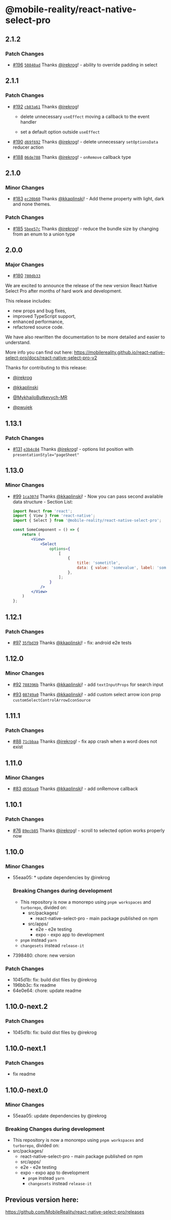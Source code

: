 # @mobile-reality/react-native-select-pro

## 2.1.2

### Patch Changes

-   [#196](https://github.com/MobileReality/react-native-select-pro/pull/196) [`50840ad`](https://github.com/MobileReality/react-native-select-pro/commit/50840ad7cacdc3cf0c2884e68d90f12f625f9857) Thanks [@irekrog](https://github.com/irekrog)! - ability to override padding in select

## 2.1.1

### Patch Changes

-   [#192](https://github.com/MobileReality/react-native-select-pro/pull/192) [`cb83a61`](https://github.com/MobileReality/react-native-select-pro/commit/cb83a615918a0df7ce1faa3c6bf9a8f567a515c3) Thanks [@irekrog](https://github.com/irekrog)!

    -   delete unnecessary `useEffect` moving a callback to the event handler

    -   set a default option outside `useEffect`

-   [#190](https://github.com/MobileReality/react-native-select-pro/pull/190) [`d69f692`](https://github.com/MobileReality/react-native-select-pro/commit/d69f69224382e89c855796687264b7e9402a904c) Thanks [@irekrog](https://github.com/irekrog)! - delete unnecessary `setOptionsData` reducer action

-   [#188](https://github.com/MobileReality/react-native-select-pro/pull/188) [`06de788`](https://github.com/MobileReality/react-native-select-pro/commit/06de7880726c7bb90cafed42e09573bffc505391) Thanks [@irekrog](https://github.com/irekrog)! - `onRemove` callback type

## 2.1.0

### Minor Changes

-   [#183](https://github.com/MobileReality/react-native-select-pro/pull/183) [`ec20b60`](https://github.com/MobileReality/react-native-select-pro/commit/ec20b60c3a5c0358a9ad3c06a92925882c5572da) Thanks [@kkaplinski](https://github.com/kkaplinski)! - Add theme property with light, dark and none themes.

### Patch Changes

-   [#185](https://github.com/MobileReality/react-native-select-pro/pull/185) [`5bee57c`](https://github.com/MobileReality/react-native-select-pro/commit/5bee57cf8acf7378ffc2ddc0a62d0d0c58faee70) Thanks [@irekrog](https://github.com/irekrog)! - reduce the bundle size by changing from an enum to a union type

## 2.0.0

### Major Changes

-   [#180](https://github.com/MobileReality/react-native-select-pro/pull/180) [`780db33`](https://github.com/MobileReality/react-native-select-pro/commit/780db33a4f7912f6a52205c7efac0819a5101e89)

We are excited to announce the release of the new version React Native Select Pro after months of hard work and development.

This release includes:

-   new props and bug fixes,
-   improved TypeScript support,
-   enhanced performance,
-   refactored source code.

We have also rewritten the documentation to be more detailed and easier to understand.

More info you can find out here: https://mobilereality.github.io/react-native-select-pro/docs/react-native-select-pro-v2

Thanks for contributing to this release:

-   [@irekrog](https://github.com/irekrog)

-   [@kkaplinski](https://github.com/kkaplinski)

-   [@MykhailoButkevych-MR](https://github.com/MykhailoButkevych-MR)

-   [@pwujek](https://github.com/pwujek7)

## 1.13.1

### Patch Changes

-   [#131](https://github.com/MobileReality/react-native-select-pro/pull/131) [`e3b4c04`](https://github.com/MobileReality/react-native-select-pro/commit/e3b4c04499b87c788504758021a0b3250a8b5c50) Thanks [@irekrog](https://github.com/irekrog)! - options list position with `presentationStyle="pageSheet"`

## 1.13.0

### Minor Changes

-   [#99](https://github.com/MobileReality/react-native-select-pro/pull/99) [`1ca307d`](https://github.com/MobileReality/react-native-select-pro/commit/1ca307d49e865df5103d42bcc6ce6e214574b899) Thanks [@kkaplinski](https://github.com/kkaplinski)! - Now you can pass second available data structure - Section List:

    ```jsx
    import React from 'react';
    import { View } from 'react-native';
    import { Select } from '@mobile-reality/react-native-select-pro';

    const SomeComponent = () => {
        return (
            <View>
                <Select
                    options={
                        [
                            {
                                title: 'sometitle',
                                data: { value: 'somevalue', label: 'somelabel' },
                            },
                        ];
                    }
                />
            </View>
        )
    };
    ```

## 1.12.1

### Patch Changes

-   [#97](https://github.com/MobileReality/react-native-select-pro/pull/97) [`35fbd39`](https://github.com/MobileReality/react-native-select-pro/commit/35fbd391e2679b1159b6a01923ccb293a46bdc3c) Thanks [@kkaplinski](https://github.com/kkaplinski)! - fix: android e2e tests

## 1.12.0

### Minor Changes

-   [#92](https://github.com/MobileReality/react-native-select-pro/pull/92) [`788396b`](https://github.com/MobileReality/react-native-select-pro/commit/788396bea04b61b005168c0774e83d6264527122) Thanks [@kkaplinski](https://github.com/kkaplinski)! - add `textInputProps` for search input

*   [#93](https://github.com/MobileReality/react-native-select-pro/pull/93) [`08749a0`](https://github.com/MobileReality/react-native-select-pro/commit/08749a0de51ff397e9aac87f76436215deef6a8e) Thanks [@kkaplinski](https://github.com/kkaplinski)! - add custom select arrow icon prop `customSelectControlArrowIconSource`

## 1.11.1

### Patch Changes

-   [#88](https://github.com/MobileReality/react-native-select-pro/pull/88) [`71cbbaa`](https://github.com/MobileReality/react-native-select-pro/commit/71cbbaa1408ae3dd13aed0e586308f31c8fbf90d) Thanks [@irekrog](https://github.com/irekrog)! - fix app crash when a word does not exist

## 1.11.0

### Minor Changes

-   [#83](https://github.com/MobileReality/react-native-select-pro/pull/83) [`d656aa9`](https://github.com/MobileReality/react-native-select-pro/commit/d656aa986da11f95d31dbb0a727c71f9fcb2f3ec) Thanks [@kkaplinski](https://github.com/kkaplinski)! - add onRemove callback

## 1.10.1

### Patch Changes

-   [#76](https://github.com/MobileReality/react-native-select-pro/pull/76) [`89ecb85`](https://github.com/MobileReality/react-native-select-pro/commit/89ecb85b6d39b09ebf5e64facd4937e189789083) Thanks [@irekrog](https://github.com/irekrog)! - scroll to selected option works properly now

## 1.10.0

### Minor Changes

-   55eaa05: \* update dependencies by @irekrog

    ### Breaking Changes during development

    -   This repository is now a monorepo using `pnpm workspaces` and `turborepo`, divided on:
        -   src/packages/
            -   react-native-select-pro - main package published on npm
        -   src/apps/
            -   e2e - e2e testing
            -   expo - expo app to development
    -   `pnpm` instead `yarn`
    -   `changesets` instead `release-it`

-   7398480: chore: new version

### Patch Changes

-   1045d1b: fix: build dist files by @irekrog
-   196bb3c: fix readme
-   64e0e64: chore: update readme

## 1.10.0-next.2

### Patch Changes

-   1045d1b: fix: build dist files by @irekrog

## 1.10.0-next.1

### Patch Changes

-   fix readme

## 1.10.0-next.0

### Minor Changes

-   55eaa05: update dependencies by @irekrog

### Breaking Changes during development

-   This repository is now a monorepo using `pnpm workspaces` and `turborepo`, divided on:
-   src/packages/
    -   react-native-select-pro - main package published on npm
    -   src/apps/
    -   e2e - e2e testing
    -   expo - expo app to development
        -   `pnpm` instead `yarn`
        -   `changesets` instead `release-it`

## Previous version here:

https://github.com/MobileReality/react-native-select-pro/releases
